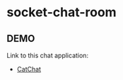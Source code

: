 # socket-chat-room

## DEMO

Link to this chat application:

- [CatChat](https://cat-chat-app.netlify.app/)
